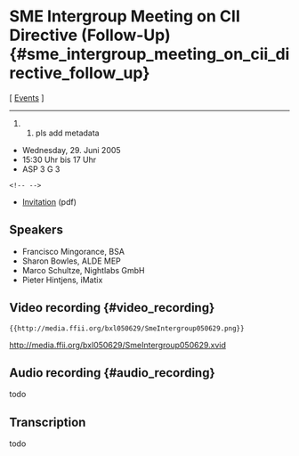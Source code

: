 # SME Intergroup Meeting on CII Directive (Follow-Up) {#sme_intergroup_meeting_on_cii_directive_follow_up}

\[ [ Events](SwpatpenmiEn "wikilink") \]

------------------------------------------------------------------------

1.  1.  pls add metadata

-   Wednesday, 29. Juni 2005
-   15:30 Uhr bis 17 Uhr
-   ASP 3 G 3

```{=html}
<!-- -->
```
-   [Invitation](http://media.ffii.org/bxl050629/Invitation_SME_Intergroup_Follow-up.pdf "wikilink")
    (pdf)

## Speakers

-   Francisco Mingorance, BSA
-   Sharon Bowles, ALDE MEP
-   Marco Schultze, Nightlabs GmbH
-   Pieter Hintjens, iMatix

## Video recording {#video_recording}

```{=mediawiki}
{{http://media.ffii.org/bxl050629/SmeIntergroup050629.png}}
```
<http://media.ffii.org/bxl050629/SmeIntergroup050629.xvid>

## Audio recording {#audio_recording}

todo

## Transcription

todo
